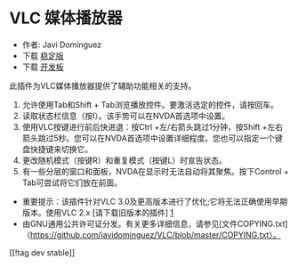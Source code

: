 # VLC 媒体播放器 #

* 作者: Javi Dominguez
* 下载 [稳定版][2]
* 下载 [开发板][3]

此插件为VLC媒体播放器提供了辅助功能相关的支持。

1. 允许使用Tab和Shift + Tab浏览播放控件。要激活选定的控件，请按回车。
2. 读取状态栏信息（按I）。该手势可以在NVDA首选项中设置。
3. 使用VLC按键进行前后快进退：按Ctrl +左/右箭头跳过1分钟，按Shift
   +左右箭头跳过5秒。您可以在NVDA首选项中设置详细程度。您也可以指定一个键盘快捷键来切换它。
4. 更改随机模式（按键R）和重复模式（按键L）时宣告状态。
5. 有一些分层的窗口和面板，NVDA在显示时无法自动将其聚焦。按下Control + Tab可尝试将它们放在前面。

* 重要提示：该插件针对VLC 3.0及更高版本进行了优化;它将无法正确使用早期版本。使用VLC 2.x [请下载旧版本的插件] [1]
* 由GNU通用公共许可证分发。有关更多详细信息，请参见[文件COPYING.txt]（https://github.com/javidominguez/VLC/blob/master/COPYING.txt）。

[[!tag dev stable]]

[1]: https://addons.nvda-project.org/files/get.php?file=vlc

[2]: https://addons.nvda-project.org/files/get.php?file=vlc-18

[3]: https://addons.nvda-project.org/files/get.php?file=vlc-dev
